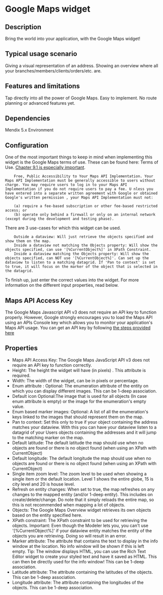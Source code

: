 # Google Maps widget
## Description
Bring the world into your application, with the Google Maps widget!

## Typical usage scenario

Giving a visual representation of an address.
Showing an overview where all your branches/members/clients/orders/etc. are.
 
## Features and limitations
Tap directly into all the power of Google Maps.
Easy to implement.
No route planning or advanced features yet.

## Dependencies
Mendix 5.x Environment

## Configuration
One of the most important things to keep in mind when implementing this widget is the Google Maps terms of use. These can be found here: Terms of Use. [Chapter 9.1 is especially important](https://developers.google.com/maps/terms#9-license-requirements).

        Free, Public Accessibility to Your Maps API Implementation. Your Maps API Implementation must be generally accessible to users without charge. You may require users to log in to your Maps API Implementation if you do not require users to pay a fee. U nless you have entered into a separate written agreement with Google or obtained Google's written permission , your Maps API Implementation must not:

        (a) require a fee-based subscription or other fee-based restricted access; or
        (b) operate only behind a firewall or only on an internal network (except during the development and testing phase).


There are 3 use-cases for which this widget can be used.

        Outside a dataview: Will just retrieve the objects specified and show them on the map.
        Inside a dataview not matching the Objects property: Will show the objects specified, can use '[%CurrentObject%]' in XPath Constraint.
        Inside a dataview matching the Objects property: Will show the objects specified, can NOT use '[%CurrentObject%]'. Can set up the dataview to listen to a matching datagrid. If 'Pan to context' is set to true, it will focus on the marker of the object that is selected in the datagrid.

To finish up, just enter the correct values into the widget. For more information on the different input properties, read below.

## Maps API Access Key

The Google Maps Javascript API v3 does not require an API key to function properly. However, Google strongly encourages you to load the Maps API using an APIs Console key which allows you to monitor your application's Maps API usage.
You can get an API key by following [the steps provided here](https://developers.google.com/maps/documentation/javascript/get-api-key)

## Properties
* Maps API Access Key: The Google Maps JavaScript API v3 does not require an API key to function correctly.
* Height: The height the widget will have (in pixels) . This attribute is required.
* Width: The width of the widget, can be in pixels or percentage.
* Enum attribute : Optional: The enumeration attribute of the entity on which you can display different images. This can be 1-deep association.
* Default icon Optional:The image that is used for all objects (In case enum attribute is empty) or the image for the enumeration's empty value.
* Enum based marker images: Optional: A list of all the enumeration's keys linked to the images that should represent them on the map.
* Pan to context: Set this only to true if your object containing the address matches your dataview. With this you can have your dataview listen to a datagrid of your Users objects containing the addresses and it will jump to the matching marker on the map.
* Default latitude: The default latitude the map should use when no objects are found or there is no object found (when using an XPath with CurrentObject)
* Default longitude: The default longitude the map should use when no objects are found or there is no object found (when using an XPath with CurrentObject)
* Single item zoom level: The zoom level to be used when showing a single item or the default location. Level 1 shows the entire globe, 15 is city level and 20 is house level.
* Refresh on entity changes: When set to true, the map refreshes on any changes to the mapped entity (and/or 1-deep entity). This includes on create/delete/change. Do note that it simply reloads the entire map, so this is not recommended when mapping a lot of objects.
* Objects: The Google Maps Overview widget retrieves its own objects based on the entity specified here.
* XPath constraint: The XPath constraint to be used for retrieving the objects. Important: Even though the Modeler lets you, you can't use '[%CurrentObject%]' if your dataview entity matches the entity of the objects you are retrieving. Doing so will result in an error.
* Marker attribute: The attribute that contains the text to display in the info window at the location. No info window will be shown if this is left empty. Tip: The window displays HTML, you can use the Rich Text Editor widget to create your styled text and have it saved as HTML. This can then be directly used for the info window! This can be 1-deep association.
* Latitude attribute: The attribute containing the latitudes of the objects. This can be 1-deep association.
* Longitude attribute: The attribute containing the longitudes of the objects. This can be 1-deep association.

